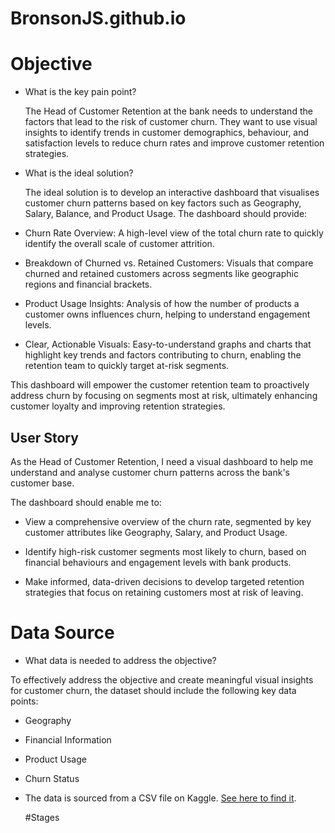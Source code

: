 # BronsonJS.github.io

# Objective

- What is the key pain point?

  The Head of Customer Retention at the bank needs to understand the factors that lead to the risk of customer churn. They want to use visual insights to identify trends in customer demographics, behaviour, and satisfaction levels to reduce churn rates and improve customer retention strategies.

- What is the ideal solution?

  The ideal solution is to develop an interactive dashboard that visualises customer churn patterns based on key factors such as Geography, Salary, Balance, and Product Usage. The dashboard should provide:

- Churn Rate Overview: A high-level view of the total churn rate to quickly identify the overall scale of customer attrition.
  
- Breakdown of Churned vs. Retained Customers: Visuals that compare churned and retained customers across segments like geographic regions and financial brackets.
  
- Product Usage Insights: Analysis of how the number of products a customer owns influences churn, helping to understand engagement levels.
  
- Clear, Actionable Visuals: Easy-to-understand graphs and charts that highlight key trends and factors contributing to churn, enabling the retention team to quickly target at-risk segments.

This dashboard will empower the customer retention team to proactively address churn by focusing on segments most at risk, ultimately enhancing customer loyalty and improving retention strategies.

## User Story 

As the Head of Customer Retention, I need a visual dashboard to help me understand and analyse customer churn patterns across the bank's customer base.

The dashboard should enable me to:

- View a comprehensive overview of the churn rate, segmented by key customer attributes like Geography, Salary, and Product Usage.
  
- Identify high-risk customer segments most likely to churn, based on financial behaviours and engagement levels with bank products.
  
- Make informed, data-driven decisions to develop targeted retention strategies that focus on retaining customers most at risk of leaving.

# Data Source 

- What data is needed to address the objective?

To effectively address the objective and create meaningful visual insights for customer churn, the dataset should include the following key data points:

- Geography
- Financial Information
- Product Usage
- Churn Status

- The data is sourced from a CSV file on Kaggle. [See here to find it](https://www.kaggle.com/datasets/radheshyamkollipara/bank-customer-churn).

  #Stages

  
